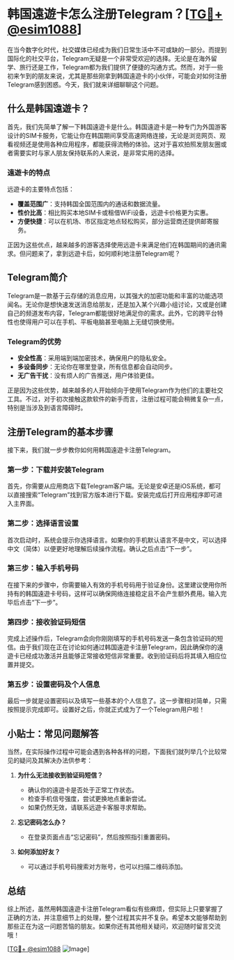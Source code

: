 # 韩国遠遊卡怎么注册Telegram？[[TG💪+ @esim1088](https://t.me/s/esim1088)]

在当今数字化时代，社交媒体已经成为我们日常生活中不可或缺的一部分。而提到国际化的社交平台，Telegram无疑是一个非常受欢迎的选择。无论是在海外留学、旅行还是工作，Telegram都为我们提供了便捷的沟通方式。然而，对于一些初来乍到的朋友来说，尤其是那些刚拿到韩国遠遊卡的小伙伴，可能会对如何注册Telegram感到困惑。今天，我们就来详细聊聊这个问题。

## 什么是韩国遠遊卡？

首先，我们先简单了解一下韩国遠遊卡是什么。韩国遠遊卡是一种专门为外国游客设计的SIM卡服务，它能让你在韩国期间享受高速网络连接，无论是浏览网页、观看视频还是使用各种应用程序，都能获得流畅的体验。这对于喜欢拍照发朋友圈或者需要实时与家人朋友保持联系的人来说，是非常实用的选择。

### 遠遊卡的特点

远遊卡的主要特点包括：

- **覆盖范围广**：支持韩国全国范围内的通话和数据流量。
- **性价比高**：相比购买本地SIM卡或租借WiFi设备，远遊卡价格更为实惠。
- **方便快捷**：可以在机场、市区指定地点轻松购买，部分运营商还提供邮寄服务。

正因为这些优点，越来越多的游客选择使用远遊卡来满足他们在韩国期间的通讯需求。但问题来了，拿到远遊卡后，如何顺利地注册Telegram呢？

## Telegram简介

Telegram是一款基于云存储的消息应用，以其强大的加密功能和丰富的功能选项闻名。无论你是想快速发送消息给朋友，还是加入某个兴趣小组讨论，又或是创建自己的频道发布内容，Telegram都能很好地满足你的需求。此外，它的跨平台特性也使得用户可以在手机、平板电脑甚至电脑上无缝切换使用。

### Telegram的优势

- **安全性高**：采用端到端加密技术，确保用户的隐私安全。
- **多设备同步**：无论你在哪里登录，所有信息都会自动同步。
- **无广告干扰**：没有烦人的广告推送，用户体验更佳。

正是因为这些优势，越来越多的人开始倾向于使用Telegram作为他们的主要社交工具。不过，对于初次接触这款软件的新手而言，注册过程可能会稍微复杂一点，特别是当涉及到语言障碍时。

## 注册Telegram的基本步骤

接下来，我们就一步步教你如何用韩国遠遊卡注册Telegram。

### 第一步：下载并安装Telegram

首先，你需要从应用商店下载Telegram客户端。无论是安卓还是iOS系统，都可以直接搜索“Telegram”找到官方版本进行下载。安装完成后打开应用程序即可进入主界面。

### 第二步：选择语言设置

首次启动时，系统会提示你选择语言。如果你的手机默认语言不是中文，可以选择中文（简体）以便更好地理解后续操作流程。确认之后点击“下一步”。

### 第三步：输入手机号码

在接下来的步骤中，你需要输入有效的手机号码用于验证身份。这里建议使用你所持有的韩国遠遊卡号码，这样可以确保网络连接稳定且不会产生额外费用。输入完毕后点击“下一步”。

### 第四步：接收验证码短信

完成上述操作后，Telegram会向你刚刚填写的手机号码发送一条包含验证码的短信。由于我们现在正在讨论如何通过韩国遠遊卡注册Telegram，因此确保你的遠遊卡已经成功激活并且能够正常接收短信非常重要。收到验证码后将其填入相应位置并提交。

### 第五步：设置密码及个人信息

最后一步就是设置密码以及填写一些基本的个人信息了。这一步骤相对简单，只需按照提示完成即可。设置好之后，你就正式成为了一个Telegram用户啦！

## 小贴士：常见问题解答

当然，在实际操作过程中可能会遇到各种各样的问题，下面我们就列举几个比较常见的疑问及其解决办法供参考：

1. **为什么无法接收到验证码短信？**
   - 确认你的遠遊卡是否处于正常工作状态。
   - 检查手机信号强度，尝试更换地点重新尝试。
   - 如果仍然无效，请联系远遊卡客服寻求帮助。

2. **忘记密码怎么办？**
   - 在登录页面点击“忘记密码”，然后按照指引重置密码。

3. **如何添加好友？**
   - 可以通过手机号码搜索对方账号，也可以扫描二维码添加。

## 总结

综上所述，虽然用韩国遠遊卡注册Telegram看似有些麻烦，但实际上只要掌握了正确的方法，并注意细节上的处理，整个过程其实并不复杂。希望本文能够帮助到那些正在为这一问题苦恼的朋友。如果你还有其他相关疑问，欢迎随时留言交流哦！

[[TG💪+ @esim1088](https://t.me/s/esim1088) ![Image](https://i.postimg.cc/4NQfJmqS/Snipaste-2025-05-13-00-14-12.png)]